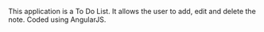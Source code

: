 This application is a To Do List. It allows the user to add, edit and delete the note. Coded using AngularJS.

